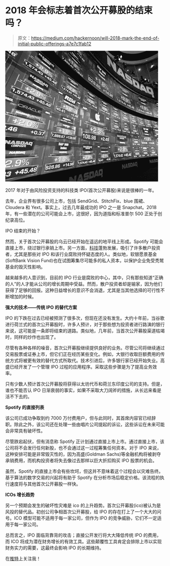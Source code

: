 # 2018 年会标志着首次公开募股的结束吗？

> 原文：<https://medium.com/hackernoon/will-2018-mark-the-end-of-initial-public-offerings-a7e7c1fab12>

![](img/d03e78e057352d6189c10a4a3b680129.png)

2017 年对于由风险投资支持的科技类 IPO(首次公开募股)来说是很棒的一年。

去年，企业界有很多公司上市，包括 SendGrid、StitchFix、blue 围裙、Cloudera 和 Yext。事实上，过去几年最成功的 IPO 之一是 Snapchat。2018 年，有一些潜在的公司可能会上市，这很好，因为道指和标准普尔 500 正处于创纪录高位。

IPO 结束的开始？

然而，关于首次公开募股的乌云已经开始在遥远的地平线上形成。Spotify 可能会直接上市，绕过银行承销上市。另一方面，[科技](https://hackernoon.com/tagged/technology)蓬勃发展，吸引了许多散户投资者，尤其是那些对 IPO 和该行业腐败持怀疑态度的人。类似地，软银愿景基金(SoftBank Vision Fund)也在试图筹集尽可能多的私人资本，以保护企业免受秃鹫基金的毁灭性影响。

越来越多的人意识到，目前的 IPO 行业是腐败的中心，其中，只有那些知道“正确的人”的人才能从公司的增长周期中受益。然而，散户投资者却是输家，因为他们获得了足够的回报。这种日益增长的意识不会消退，尤其是当其他选择的可行性不断增加的时候。

**强大的技术——传统 IPO 的替代方案**

IPO 的下跌在过去已经被预测了很多次，但现在还没有发生。大约十年前，当谷歌进行荷兰式的首次公开募股时，许多人预计，对于那些想为投资者进行路演的银行来说，这可能是一条即将结束的道路。类似地，几年前，当首次公开募股渠道枯竭时，同样的炒作也出现了。

尽管有各种各样的噪音，首次公开募股继续提供良好的业务。尽管公司将继续通过交易股票或证券上市，但它们正在经历某些变化。例如，大银行收取巨额费用的传统方式将被更有效的替代方式所取代。技术引进后，许多银行家已经开始失业。高盛已经开发了一个管理 IPO 过程的应用程序。采取这些步骤是为了提高业务效率。

只有少数人预计首次公开募股将获得以太坊代币和荷兰东印度公司的支持。但是，谁也不能否认 IPO 日渐衰弱的事实，如果不采取大刀阔斧的措施，从长远来看是活不下去的。

**Spotify 的直接列表**

该公司已成功争取到约 7000 万付费用户，但与此同时，其首席内容官已经辞职。除此之外，该公司还在处理一些由唱片公司提起的诉讼，这些诉讼在未来可能会非常具有破坏性。

尽管跌宕起伏，但有消息称 Spotify 正计划通过直接上市上市。通过直接上市，该公司将不会发行任何新股，也不会通过这一过程筹集任何资本。对于 IPO 来说，这种安排可能是非常毁灭性的，因为高盛(Goldman Sachs)等金融机构将被剥夺承销费用，而机构投资者将失去像过去那样以巨大折扣购买 IPO 股票的机会。

虽然，Spotify 的直接上市会有些坎坷，但这并不意味着这个过程会以灾难告终。基于算法的数字交易的兴起将有助于 Spotify 在分析市场后稳定价格。该流程的执行速度将与其他首次公开募股一样快。

**ICOs 增长趋势**

另一个预期会发生的破坏性灾难是 ico 的上升趋势。首次公开募股(ico)被认为是风投的替代品。初创公司争相首次公开募股，给 IPO 的存在打上了一个大大的问号。ICO 模型可能不适用于每一家公司，但作为 IPO 的竞争威胁，它们不一定适用于每一家公司。

总而言之，IPO 面临背靠背的攻击；直接公开发行将大大降低传统 IPO 的费用，而 ICO 将成为潜在财务增长的有效工具。这些颠覆性工具肯定会排除上市以实现财务实力的需要，这最终会影响 IPO 的长期维持。

在[推特](http://www.twitter.com/eliandalvarez)上关注我！